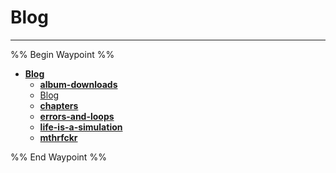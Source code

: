 # Blog

---

%% Begin Waypoint %%

- **[Blog](./Blog.md)**
	- **[album-downloads](./album-downloads/album-downloads.md)**
	- [Blog](./Blog.md)
	- **[chapters](./chapters/chapters.md)**
	- **[errors-and-loops](./errors-and-loops/errors-and-loops.md)**
	- **[life-is-a-simulation](./life-is-a-simulation/life-is-a-simulation.md)**
	- **[mthrfckr](./mthrfckr/mthrfckr.md)**

%% End Waypoint %%
